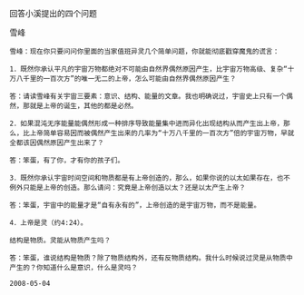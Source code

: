 回答小溪提出的四个问题

雪峰


    雪峰：现在你只要问问你里面的当家值班异灵几个简单问题，你就能彻底戳穿魔鬼的谎言：

    1．既然你承认平凡的宇宙万物都绝对不可能由自然界偶然原因产生，比宇宙万物高级、复杂“十万八千里的一百次方”的唯一无二的上帝，怎么可能由自然界偶然原因产生？

    答：请读雪峰有关宇宙三要素：意识、结构、能量的文章。我也明确说过，宇宙史上只有一个偶然，那就是上帝的诞生，其他的都是必然。

    2．如果混沌无序能量能偶然形成一种排序导致能量集中进而异化出现结构从而产生出上帝，那么，比上帝简单容易因而被偶然产生出来的几率为“十万八千里的一百次方”倍的宇宙万物，早就全都该因偶然原因产生出来了？

    答：笨蛋，有了你，才有你的孩子们。

    3．既然你承认宇宙时间空间和物质都是有上帝创造的，那么，如果你说的以太如果存在，也不例外只能是上帝的创造。那么请问：究竟是上帝创造以太？还是以太产生上帝？

    答：笨蛋，宇宙中的能量才是“自有永有的”，上帝创造的是宇宙万物，而不是能量。

    4．上帝是灵（约4:24）。

    结构是物质。灵能从物质产生吗？

    答：笨蛋，谁说结构是物质？除了物质结构外，还有反物质结构。我什么时候说过灵是从物质中产生的？你知道什么是意识，什么是灵吗？

    2008-05-04



